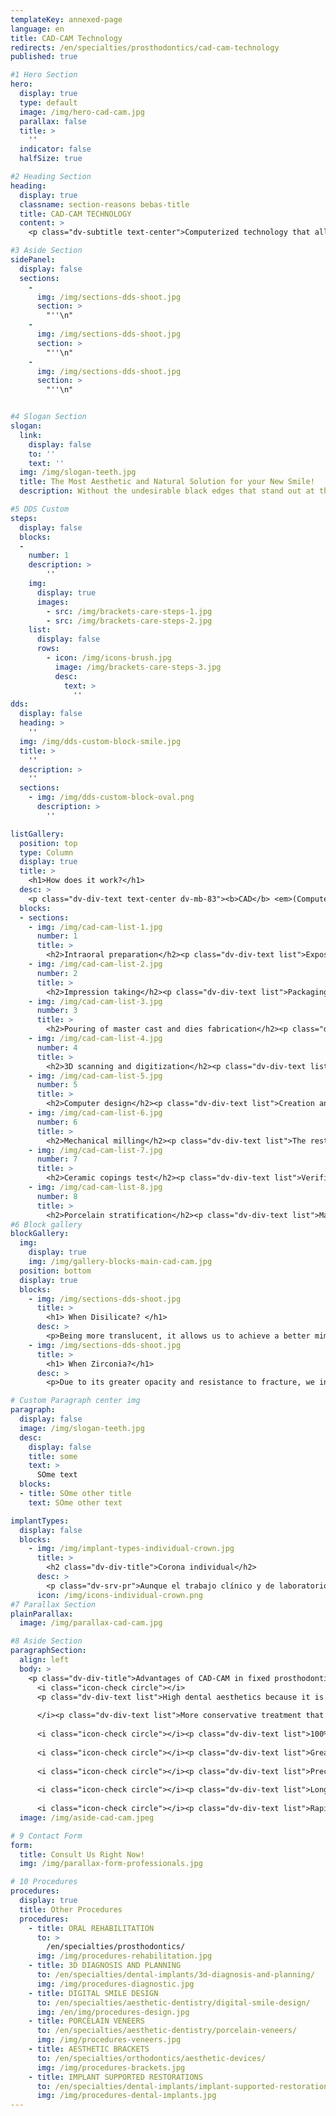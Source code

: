 ```yaml
---
templateKey: annexed-page
language: en
title: CAD-CAM Technology
redirects: /en/specialties/prosthodontics/cad-cam-technology
published: true

#1 Hero Section
hero:
  display: true
  type: default
  image: /img/hero-cad-cam.jpg
  parallax: false
  title: >
    ''
  indicator: false
  halfSize: true

#2 Heading Section
heading:
  display: true
  classname: section-reasons bebas-title
  title: CAD-CAM TECHNOLOGY
  content: >
    <p class="dv-subtitle text-center">Computerized technology that allows 3D scanning, digitalization and data transfer to software that designs and builds the core of any type of total ceramic restoration through the activation and control of a micro-milling robotic system. </p>

#3 Aside Section
sidePanel: 
  display: false
  sections: 
    - 
      img: /img/sections-dds-shoot.jpg
      section: > 
        "''\n"
    - 
      img: /img/sections-dds-shoot.jpg
      section: > 
        "''\n"
    - 
      img: /img/sections-dds-shoot.jpg
      section: >
        "''\n"


#4 Slogan Section
slogan:
  link:
    display: false
    to: ''
    text: ''
  img: /img/slogan-teeth.jpg
  title: The Most Aesthetic and Natural Solution for your New Smile!
  description: Without the undesirable black edges that stand out at the gum level in many fixed restorations of metallic core.

#5 DDS Custom
steps:
  display: false
  blocks:
  -
    number: 1
    description: >
        ''
    img:
      display: true
      images:
        - src: /img/brackets-care-steps-1.jpg
        - src: /img/brackets-care-steps-2.jpg
    list:
      display: false
      rows:
        - icon: /img/icons-brush.jpg
          image: /img/brackets-care-steps-3.jpg
          desc:
            text: > 
              ''
dds: 
  display: false
  heading: > 
    ''
  img: /img/dds-custom-block-smile.jpg
  title: > 
    ''
  description: > 
    ''
  sections:
    - img: /img/dds-custom-block-oval.png
      description: > 
        ''

listGallery:
  position: top
  type: Column
  display: true
  title: >
    <h1>How does it work?</h1>
  desc: >
    <p class="dv-div-text text-center dv-mb-83"><b>CAD</b> <em>(Computer Aided Design)</em> CAM <em>(Computer Aided Manufacturing)</em>. The step by step process in our facilities::</p>
  blocks:
  - sections:
    - img: /img/cad-cam-list-1.jpg
      number: 1
      title: >
        <h2>Intraoral preparation</h2><p class="dv-div-text list">Exposition of dental implants, selection and location of transfer devices, carving of stumps, definition of termination lines and analysis of the interocclusal space.</p>
    - img: /img/cad-cam-list-2.jpg
      number: 2
      title: >
        <h2>Impression taking</h2><p class="dv-div-text list">Packaging of the retraction cord and registering prosthetic preparations with high fidelity elastomeric materials, usually based on silicones by addition.</p>
    - img: /img/cad-cam-list-3.jpg
      number: 3
      title: >
        <h2>Pouring of master cast and dies fabrication</h2><p class="dv-div-text list">Individualization of carvings and prosthetic pillars to provide better access and visualization of their margins and biological limits.</p>
    - img: /img/cad-cam-list-4.jpg
      number: 4
      title: >
        <h2>3D scanning and digitization</h2><p class="dv-div-text list">Three-dimensional digital extrapolation of the work model through a spherical coordinate system that accurately reproduces all its geometric details.</p>
    - img: /img/cad-cam-list-5.jpg
      number: 5
      title: >
        <h2>Computer design</h2><p class="dv-div-text list">Creation and 3D modeling of the desired product using a computer software that draws the infrastructure and transfers the data to a robot or milling machine.</p>
    - img: /img/cad-cam-list-6.jpg
      number: 6
      title: >
        <h2>Mechanical milling</h2><p class="dv-div-text list">The restoration created in the computer is automatically carved from a ceramic block of Lithium Disilicate <em>(LS2)</em> or Zirconium Oxide <em>(ZrO2)</em>.</p>
    - img: /img/cad-cam-list-7.jpg
      number: 7
      title: >
        <h2>Ceramic copings test</h2><p class="dv-div-text list">Verification of the contour, structural integrity, extension, sealing, adaptation, stability and settlement of the ceramic skeleton generated by the system.</p>
    - img: /img/cad-cam-list-8.jpg
      number: 8
      title: >
        <h2>Porcelain stratification</h2><p class="dv-div-text list">Manual artistic finish to characterize rehabilitation, add dyes, achieve polychromatism and translucency, refine color and reproduce anatomical details.</p>
#6 Block gallery
blockGallery:
  img: 
    display: true
    img: /img/gallery-blocks-main-cad-cam.jpg
  position: bottom
  display: true
  blocks:
    - img: /img/sections-dds-shoot.jpg
      title: >
        <h1> When Disilicate? </h1>
      desc: >
        <p>Being more translucent, it allows us to achieve a better mimicry with natural teeth and is our material of choice to make inlays, veneers and anterior crowns on a light substrate.</p>
    - img: /img/sections-dds-shoot.jpg
      title: >
        <h1> When Zirconia?</h1>
      desc: >
        <p>Due to its greater opacity and resistance to fracture, we indicate it for posterior crowns and on dark substrates, anterior and posterior ceramic bridges and dental implants rehabilitation.</p>

# Custom Paragraph center img
paragraph:
  display: false
  image: /img/slogan-teeth.jpg
  desc:
    display: false
    title: some
    text: >
      SOme text
  blocks:
  - title: SOme other title
    text: SOme other text

implantTypes:
  display: false
  blocks:
    - img: /img/implant-types-individual-crown.jpg
      title: >
        <h2 class="dv-div-title">Corona individual</h2>
      desc: >
        <p class="dv-srv-pr">Aunque el trabajo clínico y de laboratorio es mucho más complejo que el de una corona o funda dentosoportada <em>(sobre un diente natural)</em>, es la restauración más básica que se puede confeccionar sobre un implante oseointegrado. Están indicadas en casos de implantes unitarios y pueden ser de metal-porcelana, Disilicato de Litio u Óxido de Zirconio <em>(alta estética dental).</em></p>
      icon: /img/icons-individual-crown.png
#7 Parallax Section
plainParallax:
  image: /img/parallax-cad-cam.jpg

#8 Aside Section
paragraphSection:
  align: left
  body: >
    <p class="dv-div-title">Advantages of CAD-CAM in fixed prosthodontics</p>
      <i class="icon-check circle"></i>
      <p class="dv-div-text list">High dental aesthetics because it is a technology that uses state-of-the-art ceramic systems. </p><i class="icon-check circle">
      
      </i><p class="dv-div-text list">More conservative treatment that favors the preservation of healthy dental tissue.</p>
      
      <i class="icon-check circle"></i><p class="dv-div-text list">100% metal-free fixed crowns and bridges.</p>
      
      <i class="icon-check circle"></i><p class="dv-div-text list">Greater biocompatibility and resistance to dental plaque.</p>
      
      <i class="icon-check circle"></i><p class="dv-div-text list">Precision in the adaptation to the pillars, with an exact peripheral marginal seal that guarantees its long-term performance.</p>
      
      <i class="icon-check circle"></i><p class="dv-div-text list">Longevity very similar to traditional metal-porcelain prostheses.</p>
      
      <i class="icon-check circle"></i><p class="dv-div-text list">Rapidity of elaboration, because it is a robotized system that simplifies the laboratory process. </p>     
  image: /img/aside-cad-cam.jpeg

# 9 Contact Form
form:
  title: Consult Us Right Now!
  img: /img/parallax-form-professionals.jpg

# 10 Procedures
procedures:
  display: true
  title: Other Procedures
  procedures:
    - title: ORAL REHABILITATION
      to: >
        /en/specialties/prosthodontics/
      img: /img/procedures-rehabilitation.jpg
    - title: 3D DIAGNOSIS AND PLANNING
      to: /en/specialties/dental-implants/3d-diagnosis-and-planning/
      img: /img/procedures-diagnostic.jpg
    - title: DIGITAL SMILE DESIGN
      to: /en/specialties/aesthetic-dentistry/digital-smile-design/
      img: /en/img/procedures-design.jpg
    - title: PORCELAIN VENEERS
      to: /en/specialties/aesthetic-dentistry/porcelain-veneers/
      img: /img/procedures-veneers.jpg
    - title: AESTHETIC BRACKETS
      to: /en/specialties/orthodontics/aesthetic-devices/
      img: /img/procedures-brackets.jpg
    - title: IMPLANT SUPPORTED RESTORATIONS
      to: /en/specialties/dental-implants/implant-supported-restorations/
      img: /img/procedures-dental-implants.jpg
---
```

